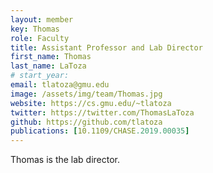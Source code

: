 ```yaml
---
layout: member
key: Thomas
role: Faculty
title: Assistant Professor and Lab Director
first_name: Thomas
last_name: LaToza
# start_year:
email: tlatoza@gmu.edu
image: /assets/img/team/Thomas.jpg
website: https://cs.gmu.edu/~tlatoza
twitter: https://twitter.com/ThomasLaToza
github: https://github.com/tlatoza
publications: [10.1109/CHASE.2019.00035]
---
```

Thomas is the lab director.